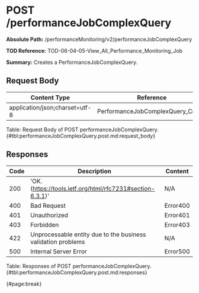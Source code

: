 <!--
    ATTENTION: This file was generated via gradle!
               Do NOT manually edit this file! Any such changes will be overwritten!
-->

# POST /performanceJobComplexQuery

**Absolute Path:** /performanceMonitoring/v2/performanceJobComplexQuery

**TOD Reference:** TOD-06-04-05-View_All_Performance_Monitoring_Job

**Summary:** Creates a PerformanceJobComplexQuery.

## Request Body

| Content Type | Reference |
|--------------|-----------|
| application/json;charset=utf-8 | PerformanceJobComplexQuery_Create |

Table: Request Body of POST performanceJobComplexQuery. {#tbl:performanceJobComplexQuery.post.md:request_body}

## Responses

| Code | Description | Content |
|------|-------------|---------|
| 200 | 'OK. (https://tools.ietf.org/html/rfc7231#section-6.3.1)' | N/A |
| 400 | Bad Request | Error400 |
| 401 | Unauthorized | Error401 |
| 403 | Forbidden | Error403 |
| 422 | Unprocessable entity due to the business validation problems | N/A |
| 500 | Internal Server Error | Error500 |

Table: Responses of POST performanceJobComplexQuery. {#tbl:performanceJobComplexQuery.post.md:responses}

{#page:break}
